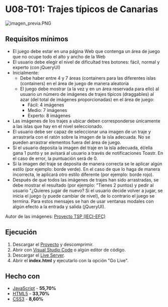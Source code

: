 # U08-T01: Trajes típicos de Canarias

![imagen_previa.PNG](https://github.com/Ayoamaro/trajes_canarias.github.io/blob/master/img/imagen_previa.PNG?raw=true)

## Requisitos mínimos
* El juego debe estar en una página Web que contenga un área de juego que no ocupe todo
el alto y ancho de la Web
* El usuario debe elegir el nivel de dificultad tres botones: fácil, normal y experto (con
jQueryUI)
* Inicialmente:
    * Debe haber entre 4 y 7 áreas (containers para las diferentes islas (containers) en el
área de juego de manera aleatoria
    * El juego debe mostrar (a la vez y en un área reservada para ello) al usuario un número
de imágenes de trajes típicos (draggables) al azar (del total de imágenes
proporcionadas) en el área de juego:
        * Fácil: 4 imágenes
        * Medio: 7 imágenes
        * Experto: 8 imágenes
* Las imágenes de los trajes a ubicar deben corresponderse únicamente a las islas que hay
en el nivel seleccionado.
* El usuario debe ser capaz de seleccionar una imagen de un traje y arrastrarla con el ratón
sobre la imagen de la isla adecuada. No se pueden arrastrar elementos fuera del área de
juego.
* Si el usuario deposita la imagen del traje en la isla adecuada, él/ella gana 1 punto y se
avisará al usuario a través de notificaciones Toastr. En el caso de error, la puntuación será
de 0.
* Si la imagen del traje se deposita de manera correcta se le aplicar algún estilo (por
ejemplo: borde verde). En el caso de que lo haga de manera incorrecta, le aplicará otro
estilo diferente (por ejemplo: borde rojo).
* Después de que todos las imágenes de trajes han sido arrastradas, se debe mostrar el
resultado (por ejemplo: "Tienes 2 puntos) y pedir al usuario "¿Quieres jugar de nuevo? Si el
usuario decide volver a jugar, se inicia el juego (y puede cambiar de nivel), de lo contrario el
juego se termina. Para estos mensajes se han de usar ventanas modales con algún efecto a
la entrada y salida (jQueryUI).

Autor de las imágenes: [Proyecto TSP (IECI-EFC)](https://bit.ly/36smvp2)

## Ejecución
1. Descargar el [Proyecto](https://bit.ly/3c0t57E) y descomprimir.
2. Abrir con [Visual Studio Code](https://code.visualstudio.com) o algún editor de código.
3. Descargar el [Live Server](https://bit.ly/3elOzNx).
3. Abrir el **index.html** y ejecutarlo con la opción "Go Live".

## Hecho con
* [JavaScript](https://developer.mozilla.org/es/docs/Web/JavaScript) - **55,70%**
* [HTML5](https://developer.mozilla.org/es/docs/HTML/HTML5) - **33,70%**
* [CSS3](https://developer.mozilla.org/es/docs/Archive/CSS3) - **8,60%**
